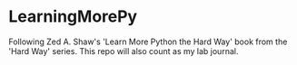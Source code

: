 # LearningMorePy

Following Zed A. Shaw's 'Learn More Python the Hard Way' book from the 'Hard Way' series. This repo will also count as my lab journal.
